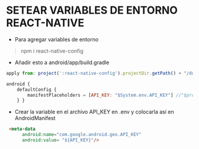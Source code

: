 # SETEAR VARIABLES DE ENTORNO REACT-NATIVE

- Para agregar variables de entorno

> npm i react-native-config

- Añadir esto a android/app/build.gradle

~~~js
apply from: project(':react-native-config').projectDir.getPath() + "/dotenv.gradle"

android {
    defaultConfig {
        manifestPlaceholders = [API_KEY: "$System.env.API_KEY"] //"$process.env.API_KEY"
    } }
~~~

- Crear la variable en el archivo  API_KEY en .env y colocarla así en AndroidManifest

~~~html
 <meta-data
      android:name="com.google.android.geo.API_KEY"
      android:value= "${API_KEY}"/>
~~~

